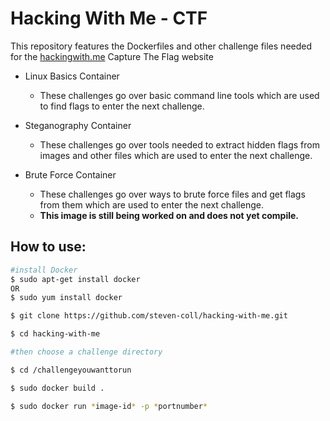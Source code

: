 # Hacking With Me - CTF

This repository features the Dockerfiles and other challenge files 
needed for the [hackingwith.me](hackingwith.me) Capture The Flag website

- Linux Basics Container
  - These challenges go over basic command line tools which are used to find flags to enter the next challenge.
  
- Steganography Container
  - These challenges go over tools needed to extract hidden flags from images and other files which are used to enter the next challenge.

- Brute Force Container
  - These challenges go over ways to brute force files and get flags from them which are used to enter the next challenge.
  - **This image is still being worked on and does not yet compile.**
  
## How to use:

````bash
#install Docker
$ sudo apt-get install docker
OR
$ sudo yum install docker

$ git clone https://github.com/steven-coll/hacking-with-me.git

$ cd hacking-with-me

#then choose a challenge directory

$ cd /challengeyouwanttorun

$ sudo docker build .

$ sudo docker run *image-id* -p *portnumber*
````
